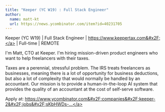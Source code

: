 ```yaml
---
title: "Keeper (YC W19) : Full Stack Engineer"
author:
  name: matt-kt
  url: https://news.ycombinator.com/item?id=40231705
---
```

Keeper (YC W19) | Full Stack Engineer | <a href="https:&#x2F;&#x2F;www.keepertax.com&#x2F;">https:&#x2F;&#x2F;www.keepertax.com&#x2F;</a> | Full-time | REMOTE

I&#x27;m Matt, CTO at Keeper. I&#x27;m hiring mission-driven product engineers who want to help freelancers with their taxes.

Taxes are a perennial, stressful problem. The IRS treats freelancers as businesses, meaning there is a lot of opportunity for business deductions, but also a lot of complexity that would normally be handled by an accountant. Our mission is to provide a human-in-the-loop AI system that provides the quality of an accountant at the cost of self-serve software.

Apply at: <a href="https:&#x2F;&#x2F;www.ycombinator.com&#x2F;companies&#x2F;keeper-2&#x2F;jobs&#x2F;sKbHWDs-full-stack-engineer-san-francisco-or-remote">https:&#x2F;&#x2F;www.ycombinator.com&#x2F;companies&#x2F;keeper-2&#x2F;jobs&#x2F;sKbHWDs-...</a>
